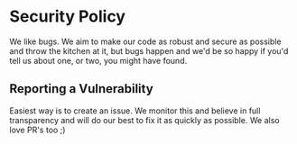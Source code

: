 # Security Policy

We like bugs. We aim to make our code as robust and secure as possible and throw the kitchen at it, but bugs happen and we'd be so happy if you'd tell us about one, or two, you might have found.

## Reporting a Vulnerability

Easiest way is to create an issue. We monitor this and believe in full transparency and will do our best to fix it as quickly as possible. We also love PR's too ;)
